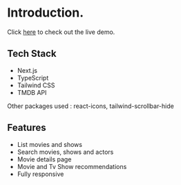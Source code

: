 # Introduction.

Click [here](https://movie-app-edwin.vercel.app/) to check out the live demo.

## Tech Stack

- Next.js
- TypeScript
- Tailwind CSS
- TMDB API

Other packages used : react-icons, tailwind-scrollbar-hide

## Features

- List movies and shows
- Search movies, shows and actors
- Movie details page
- Movie and Tv Show recommendations
- Fully responsive

